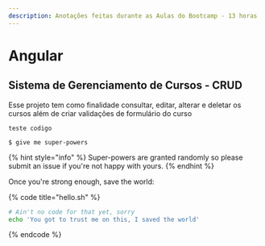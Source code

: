 ```yaml
---
description: Anotações feitas durante as Aulas do Bootcamp - 13 horas
---
```


# Angular

## Sistema de Gerenciamento de Cursos - CRUD

Esse projeto tem como finalidade consultar, editar, alterar e deletar os cursos além de criar validações de formulário do curso
~~~
teste codigo
~~~
```
$ give me super-powers
```

{% hint style="info" %}
 Super-powers are granted randomly so please submit an issue if you're not happy with yours.
{% endhint %}

Once you're strong enough, save the world:

{% code title="hello.sh" %}
```bash
# Ain't no code for that yet, sorry
echo 'You got to trust me on this, I saved the world'
```
{% endcode %}



